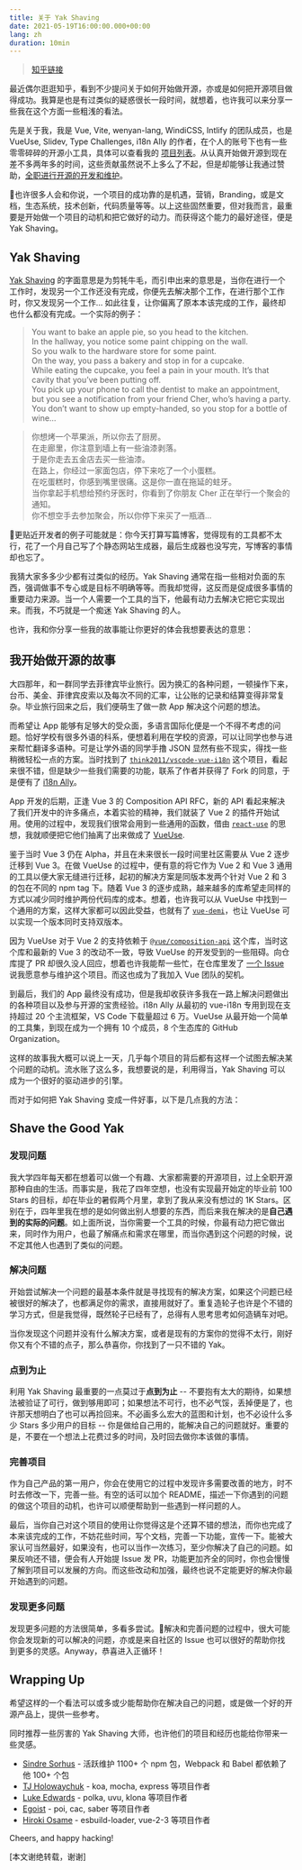 ```yaml
---
title: 关于 Yak Shaving
date: 2021-05-19T16:00:00.000+00:00
lang: zh
duration: 10min
---
```


> [知乎链接](https://zhuanlan.zhihu.com/p/373699761)

最近偶尔逛逛知乎，看到不少提问关于如何开始做开源，亦或是如何把开源项目做得成功。我算是也是有过类似的疑惑很长一段时间，就想着，也许我可以来分享一些我在这个方面一些粗浅的看法。

先是关于我，我是 Vue, Vite, wenyan-lang, WindiCSS, Intlify 的团队成员，也是 VueUse, Slidev, Type Challenges, i18n Ally 的作者，在个人的账号下也有一些零零碎碎的开源小工具，具体可以查看我的 [项目列表](https://antfu.me/projects)。从认真开始做开源到现在差不多两年多的时间，这些贡献虽然说不上多么了不起，但是却能够让我通过赞助，[全职进行开源的开发和维护](https://twitter.com/antfu7/status/1362676666221268995)。

也许很多人会和你说，一个项目的成功靠的是机遇，营销，Branding，或是文档，生态系统，技术创新，代码质量等等。以上这些固然重要，但对我而言，最重要是开始做一个项目的动机和把它做好的动力。而获得这个能力的最好途径，便是 Yak Shaving。

## Yak Shaving

[Yak Shaving](https://americanexpress.io/yak-shaving) 的字面意思是为剪牦牛毛，而引申出来的意思是，当你在进行一个工作时，发现另一个工作还没有完成，你便先去解决那个工作，在进行那个工作时，你又发现另一个工作… 如此往复，让你偏离了原本本该完成的工作，最终却也什么都没有完成。一个实际的例子：

> You want to bake an apple pie, so you head to the kitchen.<br>
> In the hallway, you notice some paint chipping on the wall.<br>
> So you walk to the hardware store for some paint.<br>
> On the way, you pass a bakery and stop in for a cupcake.<br>
> While eating the cupcake, you feel a pain in your mouth. It’s that cavity that you’ve been putting off.<br>
> You pick up your phone to call the dentist to make an appointment, but you see a notification from your friend Cher, who’s having a party.<br>
> You don’t want to show up empty-handed, so you stop for a bottle of wine…<br>

> 你想烤一个苹果派，所以你去了厨房。<br>
> 在走廊里，你注意到墙上有一些油漆剥落。<br>
> 于是你走去五金店去买一些油漆。<br>
> 在路上，你经过一家面包店，停下来吃了一个小蛋糕。<br>
> 在吃蛋糕时，你感到嘴里很痛。这是你一直在拖延的蛀牙。<br>
> 当你拿起手机想给预约牙医时，你看到了你朋友 Cher 正在举行一个聚会的通知。<br>
> 你不想空手去参加聚会，所以你停下来买了一瓶酒...

更贴近开发者的例子可能就是：你今天打算写篇博客，觉得现有的工具都不太行，花了一个月自己写了个静态网站生成器，最后生成器也没写完，写博客的事情却也忘了。

我猜大家多多少少都有过类似的经历。Yak Shaving 通常在指一些相对负面的东西，强调做事不专心或是目标不明确等等。而我却觉得，这反而是促成很多事情的重要动力来源。当一个人需要一个工具的当下，他最有动力去解决它把它实现出来。而我，不巧就是一个痴迷 Yak Shaving 的人。

也许，我和你分享一些我的故事能让你更好的体会我想要表达的意思：

## 我开始做开源的故事

大四那年，和一群同学去菲律宾毕业旅行。因为换汇的各种问题，一顿操作下来，台币、美金、菲律宾皮索以及每次不同的汇率，让公账的记录和结算变得非常复杂。毕业旅行回来之后，我们便萌生了做一款 App 解决这个问题的想法。

而希望让 App 能够有足够大的受众面，多语言国际化便是一个不得不考虑的问题。恰好学校有很多外语的科系，便想着利用在学校的资源，可以让同学也参与进来帮忙翻译多语种。可是让学外语的同学手撸 JSON 显然有些不现实，得找一些稍微轻松一点的方案。当时找到了 [`think2011/vscode-vue-i18n`](https://github.com/think2011/vscode-vue-i18n) 这个项目，看起来很不错，但是缺少一些我们需要的功能，联系了作者并获得了 Fork 的同意，于是便有了 [i18n Ally](https://github.com/lokalise/i18n-ally)。

App 开发的后期，正逢 Vue 3 的 Composition API RFC，新的 API 看起来解决了我们开发中的许多痛点，本着实验的精神，我们就装了 Vue 2 的插件开始试用。使用的过程中，发现我们很常会用到一些通用的函数，借由 [`react-use`](https://github.com/streamich/react-use) 的思想，我就顺便把它他们抽离了出来做成了 [VueUse](https://github.com/vueuse/vueuse).

鉴于当时 Vue 3 仍在 Alpha，并且在未来很长一段时间里社区需要从 Vue 2 逐步迁移到 Vue 3。在做 VueUse 的过程中，便有意的将它作为 Vue 2 和 Vue 3 通用的工具以便大家无缝进行迁移，起初的解决方案是同版本发两个针对 Vue 2 和 3 的包在不同的 npm tag 下。随着 Vue 3 的逐步成熟，越来越多的库希望走同样的方式以减少同时维护两份代码库的成本。想着，也许我可以从 VueUse 中找到一个通用的方案，这样大家都可以因此受益，也就有了 [`vue-demi`](https://github.com/vueuse/vue-demi)，也让 VueUse 可以实现一个版本同时支持双版本。

因为 VueUse 对于 Vue 2 的支持依赖于 [`@vue/composition-api`](https://github.com/vuejs/composition-api) 这个库，当时这个库和最新的 Vue 3 的改动不一致，导致 VueUse 的开发受到的一些阻碍。向仓库提了 PR 却很久没人回应，想着也许我能帮一些忙，在仓库里发了 [一个 Issue](https://github.com/vuejs/composition-api/issues/343) 说我愿意参与维护这个项目。而这也成为了我加入 Vue 团队的契机。

到最后，我们的 App 最终没有成功，但是我却收获许多我在一路上解决问题做出的各种项目以及参与开源的宝贵经验。i18n Ally 从最初的 vue-i18n 专用到现在支持超过 20 个主流框架，VS Code 下载量超过 6 万。VueUse 从最开始一个简单的工具集，到现在成为一个拥有 10 个成员，8 个生态库的 GitHub Organization。

这样的故事我大概可以说上一天，几乎每个项目的背后都有这样一个试图去解决某个问题的动机。流水账了这么多，我想要说的是，利用得当，Yak Shaving 可以成为一个很好的驱动进步的引擎。

而对于如何把 Yak Shaving 变成一件好事，以下是几点我的方法：

## Shave the Good Yak

### 发现问题

我大学四年每天都在想着可以做一个有趣、大家都需要的开源项目，过上全职开源那种自由的生活。而事实是，我花了四年空想，也没有实现最开始定的毕业前 100 Stars 的目标，却在毕业的暑假两个月里，拿到了我从来没有想过的 1K Stars。区别在于，四年里我在想的是如何做出别人想要的东西，而后来我在解决的是**自己遇到的实际的问题**。如上面所说，当你需要一个工具的时候，你最有动力把它做出来，同时作为用户，也最了解痛点和需求在哪里，而当你遇到这个问题的时候，说不定其他人也遇到了类似的问题。

### 解决问题

开始尝试解决一个问题的最基本条件就是寻找现有的解决方案，如果这个问题已经被很好的解决了，也都满足你的需求，直接用就好了。重复造轮子也许是个不错的学习方式，但是我觉得，既然轮子已经有了，总得有人思考思考如何造辆车对吧。

当你发现这个问题并没有什么解决方案，或者是现有的方案你的觉得不太行，刚好你又有个不错的点子，那么恭喜你，你找到了一只不错的 Yak。

### 点到为止

利用 Yak Shaving 最重要的一点莫过于**点到为止** -- 不要抱有太大的期待，如果想法被验证了可行，做到够用即可；如果想法不可行，也不必气馁，丢掉便是了，也许那天想明白了也可以再捡回来。不必画多么宏大的蓝图和计划，也不必设什么多少 Stars 多少用户的目标 -- 你是做给自己用的，能解决自己的问题就好。重要的是，不要在一个想法上花费过多的时间，及时回去做你本该做的事情。

### 完善项目

作为自己产品的第一用户，你会在使用它的过程中发现许多需要改善的地方，时不时去修改一下，完善一些。有空的话可以加个 README，描述一下你遇到的问题的做这个项目的动机，也许可以顺便帮助到一些遇到一样问题的人。

最后，当你自己对这个项目的使用让你觉得这是个还算不错的想法，而你也完成了本来该完成的工作，不妨花些时间，写个文档，完善一下功能，宣传一下。能被大家认可当然最好，如果没有，也可以当作一次练习，至少你解决了自己的问题。如果反响还不错，便会有人开始提 Issue 发 PR，功能更加齐全的同时，你也会慢慢了解到项目可以发展的方向。而这些改动和加强，最终也说不定能更好的解决你最开始遇到的问题。

### 发现更多问题

发现更多问题的方法很简单，多看多尝试。解决和完善问题的过程中，很大可能你会发现新的可以解决的问题，亦或是来自社区的 Issue 也可以很好的帮助你找到更多的灵感。Anyway，恭喜进入正循环！

## Wrapping Up

希望这样的一个看法可以或多或少能帮助你在解决自己的问题，或是做一个好的开源产品上，提供一些参考。

同时推荐一些厉害的 Yak Shaving 大师，也许他们的项目和经历也能给你带来一些灵感。

- [Sindre Sorhus](https://github.com/sindresorhus) - 活跃维护 1100+ 个 npm 包，Webpack 和 Babel 都依赖了他 100+ 个包
- [TJ Holowaychuk](https://github.com/tj) - koa, mocha, express 等项目作者
- [Luke Edwards](https://github.com/lukeed) - polka, uvu, klona 等项目作者
- [Egoist](https://github.com/egoist) - poi, cac, saber 等项目作者
- [Hiroki Osame](https://github.com/privatenumber) - esbuild-loader, vue-2-3 等项目作者

Cheers, and happy hacking!

[本文谢绝转载，谢谢]
